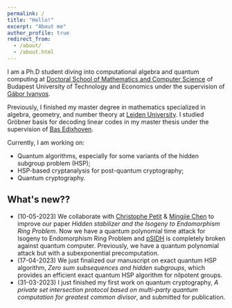 ```yaml
---
permalink: /
title: "Hello!"
excerpt: "About me"
author_profile: true
redirect_from:
  - /about/
  - /about.html
---
```

I am a Ph.D student diving into computational algebra and quantum computing at [Doctoral School of Mathematics and Computer Science](https://doktori.math.bme.hu/english/index-E.html) of Budapest University of Technology and Economics under the supervision of [Gábor Ivanyos](http://old.sztaki.hu/~ivanyos/). 

Previously, I finished my master degree in mathematics specialized in algebra, geometry, and number theory at [Leiden University](https://www.universiteitleiden.nl/en/education/study-programmes/master/mathematics/algebra-geometry-and-number-theory). I studied Gröbner basis for decoding linear codes in my master thesis under the supervision of [Bas Edixhoven](https://en.wikipedia.org/wiki/Bas_Edixhoven).

Currently, I am working on:
* Quantum algorithms, especially for some variants of the hidden subgroup problem (HSP);
* HSP-based cryptanalysis for post-quantum cryptography;
* Quantum cryptography.

## What's new??
* (10-05-2023) We collaborate with [Christophe Petit](https://christophe.petit.web.ulb.be/index.html) & [Mingjie Chen](https://www.birmingham.ac.uk/staff/profiles/computer-science/research-fellow/chen-mingjie.aspx) to improve our paper <i>Hidden stabilizer and the Isogeny to Endomorphism Ring Problem</i>. Now we have a quantum polynomial time attack for Isogeny to Endomorphism Ring Problem and [pSIDH](https://link.springer.com/chapter/10.1007/978-3-031-22966-4_1) is completely broken against quantum computer. Previously, we have a quantum polynomial attack but with a subexponential precomputation. 
* (17-04-2023) We just finalized our manuscript on exact quantum HSP algorithm, <i>Zero sum subsequences and hidden subgroups</i>, which provides an efficient exact quantum HSP algorithm for nilpotent groups.
* (31-03-2023) I just finished my first work on quantum cryptography, <i>A private set intersection protocol based on multi-party quantum computation for greatest common divisor</i>, and submitted for publication.
